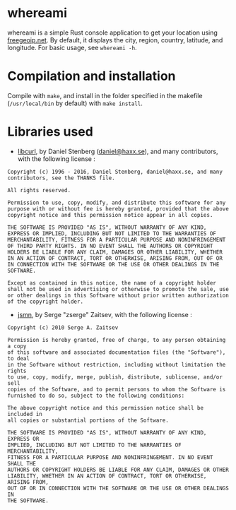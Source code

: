 # whereami

whereami is a simple Rust console application to get your location using [freegeoip.net](http://freegeoip.net/). By default, it displays the city, region, country, latitude, and longitude.
For basic usage, see ```whereami -h```.

# Compilation and installation
Compile with ```make```, and install in the folder specified in the makefile (```/usr/local/bin``` by default) with ```make install```.

# Libraries used
- [libcurl](https://github.com/curl/curl), by Daniel Stenberg (daniel@haxx.se), and many contributors, with the following license :
```
Copyright (c) 1996 - 2016, Daniel Stenberg, daniel@haxx.se, and many contributors, see the THANKS file.
    
All rights reserved.

Permission to use, copy, modify, and distribute this software for any purpose with or without fee is hereby granted, provided that the above copyright notice and this permission notice appear in all copies.

THE SOFTWARE IS PROVIDED "AS IS", WITHOUT WARRANTY OF ANY KIND, EXPRESS OR IMPLIED, INCLUDING BUT NOT LIMITED TO THE WARRANTIES OF MERCHANTABILITY, FITNESS FOR A PARTICULAR PURPOSE AND NONINFRINGEMENT OF THIRD PARTY RIGHTS. IN NO EVENT SHALL THE AUTHORS OR COPYRIGHT HOLDERS BE LIABLE FOR ANY CLAIM, DAMAGES OR OTHER LIABILITY, WHETHER IN AN ACTION OF CONTRACT, TORT OR OTHERWISE, ARISING FROM, OUT OF OR IN CONNECTION WITH THE SOFTWARE OR THE USE OR OTHER DEALINGS IN THE SOFTWARE.

Except as contained in this notice, the name of a copyright holder shall not be used in advertising or otherwise to promote the sale, use or other dealings in this Software without prior written authorization of the copyright holder.
```
- [jsmn](https://github.com/zserge/jsmn), by Serge "zserge" Zaitsev, with the following license :
```
Copyright (c) 2010 Serge A. Zaitsev

Permission is hereby granted, free of charge, to any person obtaining a copy
of this software and associated documentation files (the "Software"), to deal
in the Software without restriction, including without limitation the rights
to use, copy, modify, merge, publish, distribute, sublicense, and/or sell
copies of the Software, and to permit persons to whom the Software is
furnished to do so, subject to the following conditions:

The above copyright notice and this permission notice shall be included in
all copies or substantial portions of the Software.

THE SOFTWARE IS PROVIDED "AS IS", WITHOUT WARRANTY OF ANY KIND, EXPRESS OR
IMPLIED, INCLUDING BUT NOT LIMITED TO THE WARRANTIES OF MERCHANTABILITY,
FITNESS FOR A PARTICULAR PURPOSE AND NONINFRINGEMENT. IN NO EVENT SHALL THE
AUTHORS OR COPYRIGHT HOLDERS BE LIABLE FOR ANY CLAIM, DAMAGES OR OTHER
LIABILITY, WHETHER IN AN ACTION OF CONTRACT, TORT OR OTHERWISE, ARISING FROM,
OUT OF OR IN CONNECTION WITH THE SOFTWARE OR THE USE OR OTHER DEALINGS IN
THE SOFTWARE.
```